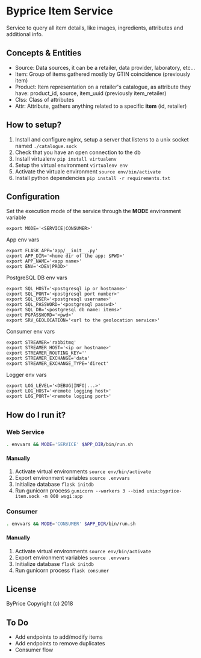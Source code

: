 # Byprice Item Service

Service to query all item details, like images, ingredients, attributes and additional info.

## Concepts & Entities

* Source: Data sources, it can be a retailer, data provider, laboratory, etc...
* Item: Group of items gathered mostly by GTIN coincidence (previously item)
* Product: Item representation on a retailer's catalogue, as attribute they have: product_id, source, item_uuid (previously item_retailer)
* Clss: Class of attributes
* Attr: Attribute, gathers anything related to a specific **item** (id, retailer)

## How to setup?

1. Install and configure nginx, setup a server that listens to a unix socket named `./catalogue.sock`
2. Check that you have an open connection to the db
3. Install virtualenv `pip install virtualenv`
4. Setup the virtual environment `virtualenv env`
5. Activate the virtuale environment `source env/bin/activate`
6. Install python dependencies `pip install -r requirements.txt`

## Configuration

Set the execution mode of the service through the **MODE** environment variable

```shell
export MODE='<SERVICE|CONSUMER>'
```

App env vars

```shell
export FLASK_APP='app/__init__.py'
export APP_DIR='<home dir of the app: $PWD>'
export APP_NAME='<app name>'
export ENV='<DEV|PROD>'
```

PostgreSQL DB env vars

```shell
export SQL_HOST='<postgresql ip or hostname>'
export SQL_PORT='<postgresql port number>'
export SQL_USER='<postgresql username>'
export SQL_PASSWORD='<postgresql passwd>'
export SQL_DB='<postgresql db name: items>'
export PGPASSWORD='<pwd>'
export SRV_GEOLOCATION='<url to the geolocation service>'
```

Consumer env vars

```shell
export STREAMER='rabbitmq'
export STREAMER_HOST='<ip or hostname>'
export STREAMER_ROUTING_KEY=''
export STREAMER_EXCHANGE='data'
export STREAMER_EXCHANGE_TYPE='direct'
```

Logger env vars

```shell
export LOG_LEVEL='<DEBUG|INFO|...>'
export LOG_HOST='<remote logging host>'
export LOG_PORT='<remote logging port>'
```


## How do I run it?

### Web Service

```bash
. envvars && MODE='SERVICE' $APP_DIR/bin/run.sh
```

#### Manually

1. Activate virtual environments `source env/bin/activate`
2. Export environment variables `source .envvars`
3. Initialize database `flask initdb`
4. Run gunicorn process `gunicorn --workers 3 --bind unix:byprice-item.sock -m 000 wsgi:app`

### Consumer

```bash
. envvars && MODE='CONSUMER' $APP_DIR/bin/run.sh
```

#### Manually

1. Activate virtual environments `source env/bin/activate`
2. Export environment variables `source .envvars`
3. Initialize database `flask initdb`
4. Run gunicorn process `flask consumer`

## License

ByPrice Copyright (c) 2018

## To Do

* Add endpoints to add/modify items
* Add endpoints to remove duplicates
* Consumer flow